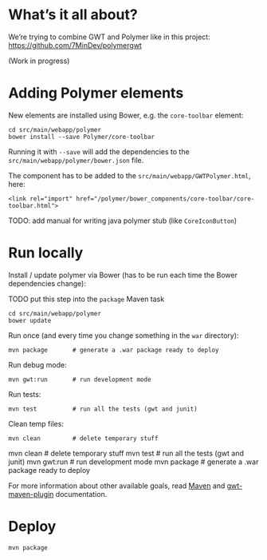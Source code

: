 # What’s it all about?

We’re trying to combine GWT and Polymer like in this project: https://github.com/7MinDev/polymergwt

(Work in progress)

# Adding Polymer elements

New elements are installed using Bower, e.g. the `core-toolbar` element:

```
cd src/main/webapp/polymer
bower install --save Polymer/core-toolbar
```

Running it with `--save` will add the dependencies to the `src/main/webapp/polymer/bower.json` file.

The component has to be added to the `src/main/webapp/GWTPolymer.html`, here:

```
<link rel="import" href="/polymer/bower_components/core-toolbar/core-toolbar.html">
```

TODO: add manual for writing java polymer stub (like `CoreIconButton`)

# Run locally

Install / update polymer via Bower (has to be run each time the Bower dependencies change):

TODO put this step into the `package` Maven task

```
cd src/main/webapp/polymer
bower update
```

Run once (and every time you change something in the `war` directory):

```
mvn package       # generate a .war package ready to deploy
```

Run debug mode:

```
mvn gwt:run       # run development mode
```

Run tests:

```
mvn test          # run all the tests (gwt and junit)
```

Clean temp files:

```
mvn clean         # delete temporary stuff
```



mvn clean         # delete temporary stuff
mvn test          # run all the tests (gwt and junit)
mvn gwt:run       # run development mode
mvn package       # generate a .war package ready to deploy

For more information about other available goals, read [Maven](http://maven.apache.org) and [gwt-maven-plugin](http://mojo.codehaus.org/gwt-maven-plugin) documentation.

# Deploy

```
mvn package
```
